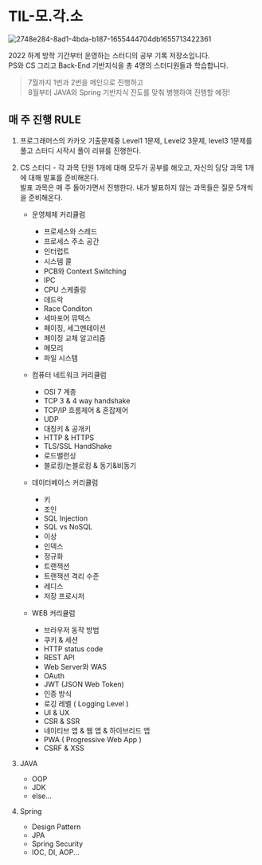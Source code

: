 # TIL-모.각.소
![2748e284-8ad1-4bda-b187-1655444704db1655713422361](https://user-images.githubusercontent.com/59333136/177041642-6db53d11-379f-47db-b1e7-830c14034d05.jpeg)

2022 하계 방학 기간부터 운영하는 스터디의 공부 기록 저장소입니다. <br>
PS와 CS 그리고 Back-End 기반지식을 총 4명의 스터디원들과 학습합니다.

>7월까지 1번과 2번을 메인으로 진행하고<br>
 8월부터 JAVA와 Spring 기반지식 진도를 맞춰 병행하여 진행할 예정!

## 매 주 진행 RULE

1. 프로그래머스의 카카오 기출문제중 Level1 1문제, Level2 3문제, level3 1문제를 풀고
스터디 시작시 풀이 리뷰를 진행한다.

2. CS 스터디 - 각 과목 단원 1개에 대해 모두가 공부를 해오고, 자신의 담당 과목 1개에 대해 발표를 준비해온다.
<br>발표 과목은 매 주 돌아가면서 진행한다. 내가 발표하지 않는 과목들은 질문 5개씩을 준비해온다.

    - 운영체제 커리큘럼
      - 프로세스와 스레드
      - 프로세스 주소 공간
      - 인터럽트
      - 시스템 콜
      - PCB와 Context Switching
      - IPC
      - CPU 스케줄링
      - 데드락
      - Race Conditon
      - 세마포어 뮤텍스
      - 페이징, 세그멘테이션
      - 페이징 교체 알고리즘
      - 메모리
      - 파일 시스템
    
    - 컴퓨터 네트워크 커리큘럼
      - OSI 7 계층
      - TCP 3 & 4 way handshake
      - TCP/IP 흐름제어 & 혼잡제어
      - UDP
      - 대칭키 & 공개키
      - HTTP & HTTPS
      - TLS/SSL HandShake
      - 로드밸런싱
      - 블로킹/논블로킹 & 동기&비동기
    
    - 데이터베이스 커리큘럼
      - 키
      - 조인
      - SQL Injection
      - SQL vs NoSQL
      - 이상
      - 인덱스
      - 정규화
      - 트랜잭션
      - 트랜잭션 격리 수준
      - 레디스
      - 저장 프로시저
    
    - WEB 커리큘럼
      - 브라우저 동작 방법
      - 쿠키 & 세션
      - HTTP status code
      - REST API
      - Web Server와 WAS
      - OAuth
      - JWT (JSON Web Token)
      - 인증 방식
      - 로깅 레벨 ( Logging Level )
      - UI & UX
      - CSR & SSR
      - 네이티브 앱 & 웹 앱 & 하이브리드 앱
      - PWA ( Progressive Web App )
      - CSRF & XSS

3. JAVA
    - OOP
    - JDK
    - else...

4. Spring
    - Design Pattern
    - JPA
    - Spring Security
    - IOC, DI, AOP...

